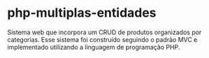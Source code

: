 # php-multiplas-entidades
 Sistema web que incorpora um CRUD de produtos organizados por categorias. Esse sistema foi construído seguindo o padrão MVC e implementado utilizando a linguagem de programação PHP.
